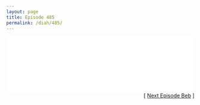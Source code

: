 ```yaml
---
layout: page
title: Episode 485
permalink: /diah/485/
---
```


<iframe allowfullscreen="true" frameborder="0" style="width:100%;" marginheight="0" marginwidth="0" mozallowfullscreen="true" scrolling="NO" src="//gdriveplayer.us/embed2.php?link=VQ2iAjAe%252BlMcjfJdSvJ%252FJwuz3ozz0V2%252BwnzmnqW1B6EqDfrOdRx2yOhDZV0OdACY0k8UXD1D0LrfY%252BAIgPF0W2cVBJsIhYcGsnF0qNu1O6nrG9gBhT3IyknqSm3eZUrEvVhpY7Gp0R5v%252Bka4S1FD3A589El%252FP1Y7XkBJbWHvE6JdNwHA1KdOALUwQt6MlDJtxxLkK04%252Bspwqfe%252FLYy8IJF&amp;no_adult=yes" webkitallowfullscreen="true"></iframe>

<div align="right">[ <a href="/diah/486/">Next Episode Beb</a> ]</div>

